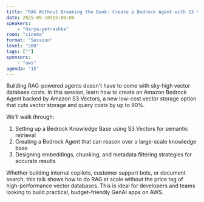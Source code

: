 ```yaml
---
title: "RAG Without Breaking the Bank: Create a Bedrock Agent with S3 Vector-Powered Knowledge Bases"
date: 2025-09-10T15:00:00
speakers:
    - "darya-petrashka"
room: "cinema"
format: "Session" 
level: "200"
tags: [""]
sponsors: 
    - "aws"
agenda: "15"
---
```


Building RAG-powered agents doesn't have to come with sky-high vector database costs. In this session, learn how to create an Amazon Bedrock Agent backed by Amazon S3 Vectors, a new low-cost vector storage option that cuts vector storage and query costs by up to 90%.

We'll walk through:
1. Setting up a Bedrock Knowledge Base using S3 Vectors for semantic retrieval
2. Creating a Bedrock Agent that can reason over a large-scale knowledge base
3. Designing embeddings, chunking, and metadata filtering strategies for accurate results

Whether building internal copilots, customer support bots, or document search, this talk shows how to do RAG at scale without the price tag of high-performance vector databases.
This is ideal for developers and teams looking to build practical, budget-friendly GenAI apps on AWS.